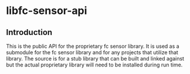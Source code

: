 # libfc-sensor-api

## Introduction

This is the public API for the proprietary fc sensor library. It is used as a
submodule for the fc sensor library and for any projects that utilize that
library. The source is for a stub library that can be built and linked against
but the actual proprietary library will need to be installed during run time.


